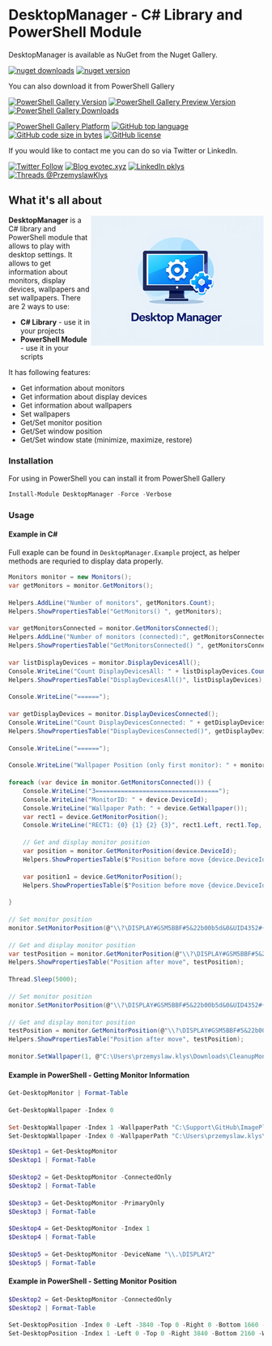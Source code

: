 ﻿# DesktopManager - C# Library and PowerShell Module

DesktopManager is available as NuGet from the Nuget Gallery.

[![nuget downloads](https://img.shields.io/nuget/dt/DesktopManager?label=nuget%20downloads)](https://www.nuget.org/packages/DesktopManager)
[![nuget version](https://img.shields.io/nuget/v/DesktopManager)](https://www.nuget.org/packages/DesktopManager)

You can also download it from PowerShell Gallery

[![PowerShell Gallery Version](https://img.shields.io/powershellgallery/v/DesktopManager.svg?style=flat-square)](https://www.powershellgallery.com/packages/DesktopManager)
[![PowerShell Gallery Preview Version](https://img.shields.io/powershellgallery/vpre/DesktopManager.svg?label=powershell%20gallery%20preview&colorB=yellow&style=flat-square)](https://www.powershellgallery.com/packages/DesktopManager)
[![PowerShell Gallery Downloads](https://img.shields.io/powershellgallery/dt/DesktopManager.svg?style=flat-square)](https://www.powershellgallery.com/packages/DesktopManager)

[![PowerShell Gallery Platform](https://img.shields.io/powershellgallery/p/DesktopManager.svg?style=flat-square)](https://www.powershellgallery.com/packages/DesktopManager)
[![GitHub top language](https://img.shields.io/github/languages/top/evotecit/DesktopManager.svg?style=flat-square)](https://github.com/EvotecIT/DesktopManager)
[![GitHub code size in bytes](https://img.shields.io/github/languages/code-size/evotecit/DesktopManager.svg?style=flat-square)](https://github.com/EvotecIT/DesktopManager)
[![GitHub license](https://img.shields.io/github/license/EvotecIT/DesktopManager.svg?style=flat-square)](https://github.com/EvotecIT/DesktopManager)

If you would like to contact me you can do so via Twitter or LinkedIn.

[![Twitter Follow](https://img.shields.io/twitter/follow/PrzemyslawKlys.svg?label=Twitter%20%40PrzemyslawKlys&style=social)](https://twitter.com/PrzemyslawKlys)
[![Blog evotec.xyz](https://img.shields.io/badge/Blog-evotec.xyz-2A6496.svg)](https://evotec.xyz/hub)
[![LinkedIn pklys](https://img.shields.io/badge/LinkedIn-pklys-0077B5.svg?logo=LinkedIn)](https://www.linkedin.com/in/pklys)
[![Threads @PrzemyslawKlys](https://img.shields.io/badge/Threads-@PrzemyslawKlys-000000.svg?logo=Threads&logoColor=White)](https://www.threads.net/@przemyslaw.klys)


## What it's all about

<img height="256" align=right src="https://raw.githubusercontent.com/EvotecIT/DesktopManager/refs/heads/master/Assets/Images/DesktopManager.jpg">

**DesktopManager** is a C# library and PowerShell module that allows to play with desktop settings. It allows to get information about monitors, display devices, wallpapers and set wallpapers. There are 2 ways to use:
- **C# Library** - use it in your projects
- **PowerShell Module** - use it in your scripts

It has following features:
- Get information about monitors
- Get information about display devices
- Get information about wallpapers
- Set wallpapers
- Get/Set monitor position
- Get/Set window position
- Get/Set window state (minimize, maximize, restore)

### Installation

For using in PowerShell you can install it from PowerShell Gallery

```powershell
Install-Module DesktopManager -Force -Verbose
```

### Usage

#### Example in C#

Full exaple can be found in `DesktopManager.Example` project, as helper methods are requried to display data properly.

```csharp
Monitors monitor = new Monitors();
var getMonitors = monitor.GetMonitors();

Helpers.AddLine("Number of monitors", getMonitors.Count);
Helpers.ShowPropertiesTable("GetMonitors() ", getMonitors);

var getMonitorsConnected = monitor.GetMonitorsConnected();
Helpers.AddLine("Number of monitors (connected):", getMonitorsConnected.Count);
Helpers.ShowPropertiesTable("GetMonitorsConnected() ", getMonitorsConnected);

var listDisplayDevices = monitor.DisplayDevicesAll();
Console.WriteLine("Count DisplayDevicesAll: " + listDisplayDevices.Count);
Helpers.ShowPropertiesTable("DisplayDevicesAll()", listDisplayDevices);

Console.WriteLine("======");

var getDisplayDevices = monitor.DisplayDevicesConnected();
Console.WriteLine("Count DisplayDevicesConnected: " + getDisplayDevices.Count);
Helpers.ShowPropertiesTable("DisplayDevicesConnected()", getDisplayDevices);

Console.WriteLine("======");

Console.WriteLine("Wallpaper Position (only first monitor): " + monitor.GetWallpaperPosition());

foreach (var device in monitor.GetMonitorsConnected()) {
    Console.WriteLine("3==================================");
    Console.WriteLine("MonitorID: " + device.DeviceId);
    Console.WriteLine("Wallpaper Path: " + device.GetWallpaper());
    var rect1 = device.GetMonitorPosition();
    Console.WriteLine("RECT1: {0} {1} {2} {3}", rect1.Left, rect1.Top, rect1.Right, rect1.Bottom);

    // Get and display monitor position
    var position = monitor.GetMonitorPosition(device.DeviceId);
    Helpers.ShowPropertiesTable($"Position before move {device.DeviceId}", position);

    var position1 = device.GetMonitorPosition();
    Helpers.ShowPropertiesTable($"Position before move {device.DeviceId}", position1);

}

// Set monitor position
monitor.SetMonitorPosition(@"\\?\DISPLAY#GSM5BBF#5&22b00b5d&0&UID4352#{e6f07b5f-ee97-4a90-b076-33f57bf4eaa7}", -3840, 500, 0, 2160);

// Get and display monitor position
var testPosition = monitor.GetMonitorPosition(@"\\?\DISPLAY#GSM5BBF#5&22b00b5d&0&UID4352#{e6f07b5f-ee97-4a90-b076-33f57bf4eaa7}");
Helpers.ShowPropertiesTable("Position after move", testPosition);

Thread.Sleep(5000);

// Set monitor position
monitor.SetMonitorPosition(@"\\?\DISPLAY#GSM5BBF#5&22b00b5d&0&UID4352#{e6f07b5f-ee97-4a90-b076-33f57bf4eaa7}", -3840, 0, 0, 2160);

// Get and display monitor position
testPosition = monitor.GetMonitorPosition(@"\\?\DISPLAY#GSM5BBF#5&22b00b5d&0&UID4352#{e6f07b5f-ee97-4a90-b076-33f57bf4eaa7}");
Helpers.ShowPropertiesTable("Position after move", testPosition);

monitor.SetWallpaper(1, @"C:\Users\przemyslaw.klys\Downloads\CleanupMonster2.jpg");
```

#### Example in PowerShell - Getting Monitor Information

```powershell
Get-DesktopMonitor | Format-Table

Get-DesktopWallpaper -Index 0

Set-DesktopWallpaper -Index 1 -WallpaperPath "C:\Support\GitHub\ImagePlayground\Sources\ImagePlayground.Examples\bin\Debug\net7.0\Images\KulekWSluchawkach.jpg" -Position Fit
Set-DesktopWallpaper -Index 0 -WallpaperPath "C:\Users\przemyslaw.klys\Downloads\IMG_4820.jpg"
```

```powershell
$Desktop1 = Get-DesktopMonitor
$Desktop1 | Format-Table

$Desktop2 = Get-DesktopMonitor -ConnectedOnly
$Desktop2 | Format-Table

$Desktop3 = Get-DesktopMonitor -PrimaryOnly
$Desktop3 | Format-Table

$Desktop4 = Get-DesktopMonitor -Index 1
$Desktop4 | Format-Table

$Desktop5 = Get-DesktopMonitor -DeviceName "\\.\DISPLAY2"
$Desktop5 | Format-Table
```

#### Example in PowerShell - Setting Monitor Position

```powershell
$Desktop2 = Get-DesktopMonitor -ConnectedOnly
$Desktop2 | Format-Table

Set-DesktopPosition -Index 0 -Left -3840 -Top 0 -Right 0 -Bottom 1660 -WhatIf
Set-DesktopPosition -Index 1 -Left 0 -Top 0 -Right 3840 -Bottom 2160 -WhatIf
```